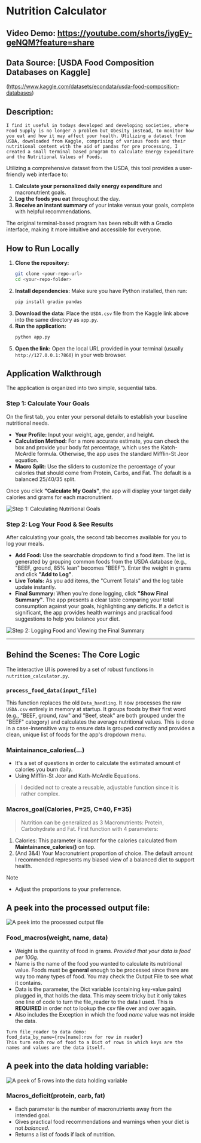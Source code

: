 # Nutrition Calculator
## Video Demo:  <https://youtube.com/shorts/iygEy-geNQM?feature=share>
## Data Source: [USDA Food Composition Databases on Kaggle]
(https://www.kaggle.com/datasets/econdata/usda-food-composition-databases)
## Description:
```
I find it useful in todays developed and developing societies, where Food Supply is no longer a problem but Obesity instead, to monitor how you eat and how it may affect your health. Utilizing a dataset from USDA, downloaded from Kaggle, comprising of various foods and their nutritional content with the aid of pandas for pre processing, I created a small terminal based program to calculate Energy Expenditure and the Nutritional Values of Foods.
```

Utilizing a comprehensive dataset from the USDA, this tool provides a user-friendly web interface to:
1.  **Calculate your personalized daily energy expenditure** and macronutrient goals.
2.  **Log the foods you eat** throughout the day.
3.  **Receive an instant summary** of your intake versus your goals, complete with helpful recommendations.

The original terminal-based program has been rebuilt with a Gradio interface, making it more intuitive and accessible for everyone.

## How to Run Locally
1.  **Clone the repository:**
    ```bash
    git clone <your-repo-url>
    cd <your-repo-folder>
    ```
2.  **Install dependencies:** Make sure you have Python installed, then run:
    ```bash
    pip install gradio pandas
    ```
3.  **Download the data:** Place the `USDA.csv` file from the Kaggle link above into the same directory as `app.py`.
4.  **Run the application:**
    ```bash
    python app.py
    ```
5.  **Open the link:** Open the local URL provided in your terminal (usually `http://127.0.0.1:7860`) in your web browser.

## Application Walkthrough

The application is organized into two simple, sequential tabs.

### Step 1: Calculate Your Goals
On the first tab, you enter your personal details to establish your baseline nutritional needs.

-   **Your Profile:** Input your weight, age, gender, and height.
-   **Calculation Method:** For a more accurate estimate, you can check the box and provide your body fat percentage, which uses the Katch-McArdle formula. Otherwise, the app uses the standard Mifflin-St Jeor equation.
-   **Macro Split:** Use the sliders to customize the percentage of your calories that should come from Protein, Carbs, and Fat. The default is a balanced 25/40/35 split.

Once you click **"Calculate My Goals"**, the app will display your target daily calories and grams for each macronutrient.

![Step 1: Calculating Nutritional Goals](images/step1_goals.png)

### Step 2: Log Your Food & See Results
After calculating your goals, the second tab becomes available for you to log your meals.

-   **Add Food:** Use the searchable dropdown to find a food item. The list is generated by grouping common foods from the USDA database (e.g., "BEEF, ground, 85% lean" becomes "BEEF"). Enter the weight in grams and click **"Add to Log"**.
-   **Live Totals:** As you add items, the "Current Totals" and the log table update instantly.
-   **Final Summary:** When you're done logging, click **"Show Final Summary"**. The app presents a clear table comparing your total consumption against your goals, highlighting any deficits. If a deficit is significant, the app provides health warnings and practical food suggestions to help you balance your diet.

![Step 2: Logging Food and Viewing the Final Summary](images/step2_logging.png)

---

## Behind the Scenes: The Core Logic
The interactive UI is powered by a set of robust functions in `nutrition_calculator.py`.

### `process_food_data(input_file)`
This function replaces the old `Data_handling`. It now processes the raw `USDA.csv` entirely in memory at startup. It groups foods by their first word (e.g., "BEEF, ground, raw" and "Beef, steak" are both grouped under the "BEEF" category) and calculates the average nutritional values. This is done in a case-insensitive way to ensure data is grouped correctly and provides a clean, unique list of foods for the app's dropdown menu.

### Maintainance_calories(...)
- It's a set of questions in order to calculate the estimated amount of calories you burn daily.
- Using Mifflin-St Jeor and Kath-McArdle Equations.
> I decided not to create a reusable, adjustable function since it is rather complex.


### Macros_goal(Calories, P=25, C=40, F=35)
> Nutrition can be generalized as 3 Macronutrients: Protein, Carbohydrate and Fat.
First function with 4 parameters:
1. Calories: This parameter is *meant* for the calories calculated from **Maintainance_calories()** on top.
2. (And 3&4) Your Macronutrient proportion of choice.
 The default amount I recommended represents my biased view of a balanced diet to support health.
> [!NOTE]
> - Adjust the proportions to your preferrence.

## A peek into the processed output file:
![A peek into the processed output file](images/Food_csv_peek.png)

### Food_macros(weight, name, data)
- Weight is the quantity of food in grams. *Provided that your data is food per 100g*.
- Name is the name of the food you wanted to calculate its nutritional value. Foods must be **general** enough to be processed since there are way too many types of food. You may check the Output File to see what it contains.
- Data is the parameter, the Dict variable (containing key-value pairs) plugged in, that holds the data. This may seem tricky but it only takes one line of code to turn the file_reader to the data I used. This is **REQUIRED** in order not to lookup the csv file over and over again.
- Also includes the Exception in which the food *name* value was not inside the data.

```
Turn file_reader to data demo:
food_data_by_name={row[name]:row for row in reader}
This turn each row of food to a Dict of rows in which keys are the names and values are the data itself.
```
## A peek into the data holding variable:
![A peek of 5 rows into the data holding variable](images/Food_data_peek.png)

### Macros_deficit(protein, carb, fat)
- Each parameter is the number of macronutrients away from the intended goal.
- Gives practical food recommendations and warnings when your diet is not _balanced_.
- Returns a list of foods if lack of nutrition.
